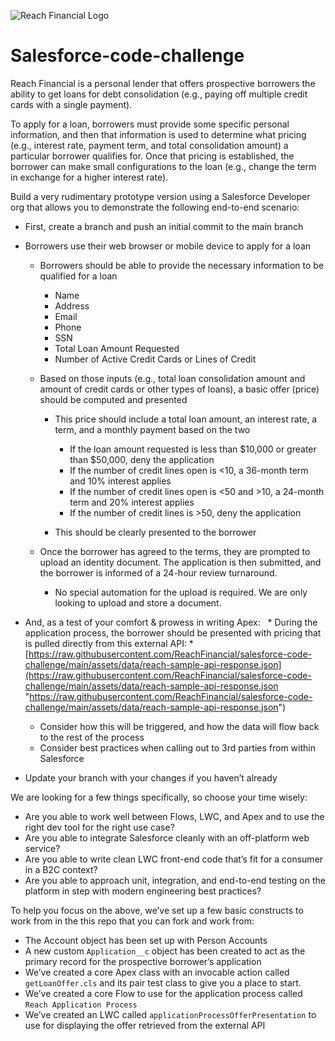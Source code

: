 ![Reach Financial Logo](./assets/images/reach-financial-logo.svg) 
# Salesforce-code-challenge

Reach Financial is a personal lender that offers prospective borrowers the ability to get loans for debt consolidation (e.g., paying off multiple credit cards with a single payment).  

To apply for a loan, borrowers must provide some specific personal information, and then that information is used to determine what pricing (e.g., interest rate, payment term, and total consolidation amount) a particular borrower qualifies for. Once that pricing is established, the borrower can make small configurations to the loan (e.g., change the term in exchange for a higher interest rate). 

Build a very rudimentary prototype version using a Salesforce Developer org that allows you to demonstrate the following end-to-end scenario:

*   First, create a branch and push an initial commit to the main branch
    
*   Borrowers use their web browser or mobile device to apply for a loan
    
    *   Borrowers should be able to provide the necessary information to be qualified for a loan 
        
        *   Name 
        *   Address 
        *   Email 
        *   Phone 
        *   SSN 
        *   Total Loan Amount Requested 
        *   Number of Active Credit Cards or Lines of Credit 
            
    *   Based on those inputs (e.g., total loan consolidation amount and amount of credit cards or other types of loans), a basic offer (price) should be computed and presented 
        
        *   This price should include a total loan amount, an interest rate, a term, and a monthly payment based on the two 
            
            *   If the loan amount requested is less than $10,000 or greater than $50,000, deny the application 
            *   If the number of credit lines open is <10, a 36-month term and 10% interest applies 
            *   If the number of credit lines open is <50 and >10, a 24-month term and 20% interest applies 
            *   If the number of credit lines is >50, deny the application 
                
        *   This should be clearly presented to the borrower 
            
    *   Once the borrower has agreed to the terms, they are prompted to upload an identity document. The application is then submitted, and the borrower is informed of a 24-hour review turnaround. 
        
        *   No special automation for the upload is required. We are only looking to upload and store a document.
            
*   And, as a test of your comfort & prowess in writing Apex:  
        *   During the application process, the borrower should be presented with pricing that is pulled directly from this external API:
        *   [https://raw.githubusercontent.com/ReachFinancial/salesforce-code-challenge/main/assets/data/reach-sample-api-response.json](https://raw.githubusercontent.com/ReachFinancial/salesforce-code-challenge/main/assets/data/reach-sample-api-response.json "https://raw.githubusercontent.com/ReachFinancial/salesforce-code-challenge/main/assets/data/reach-sample-api-response.json")
    *   Consider how this will be triggered, and how the data will flow back to the rest of the process 
    *   Consider best practices when calling out to 3rd parties from within Salesforce
*   Update your branch with your changes if you haven’t already
    

We are looking for a few things specifically, so choose your time wisely:

*   Are you able to work well between Flows, LWC, and Apex and to use the right dev tool for the right use case?
*   Are you able to integrate Salesforce cleanly with an off-platform web service?
*   Are you able to write clean LWC front-end code that’s fit for a consumer in a B2C context?
*   Are you able to approach unit, integration, and end-to-end testing on the platform in step with modern engineering best practices?
    

To help you focus on the above, we’ve set up a few basic constructs to work from in the this repo that you can fork and work from:

*   The Account object has been set up with Person Accounts
*   A new custom `Application__c` object has been created to act as the primary record for the prospective borrower’s application
*   We’ve created a core Apex class with an invocable action called `getLoanOffer.cls` and its pair test class to give you a place to start.
*   We’ve created a core Flow to use for the application process called `Reach Application Process`
*   We’ve created an LWC called `applicationProcessOfferPresentation` to use for displaying the offer retrieved from the external API
